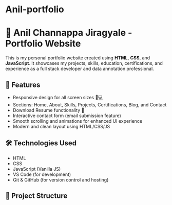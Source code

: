 # Anil-portfolio
# 💼 Anil Channappa Jiragyale - Portfolio Website

This is my personal portfolio website created using **HTML**, **CSS**, and **JavaScript**. It showcases my projects, skills, education, certifications, and experience as a full stack developer and data annotation professional.

## 🚀 Features

- Responsive design for all screen sizes 📱💻
- Sections: Home, About, Skills, Projects, Certifications, Blog, and Contact
- Download Resume functionality 📄
- Interactive contact form (email submission feature)
- Smooth scrolling and animations for enhanced UI experience
- Modern and clean layout using HTML/CSS/JS

## 🛠️ Technologies Used

- HTML
- CSS
- JavaScript (Vanilla JS)
- VS Code (for development)
- Git & GitHub (for version control and hosting)

## 📂 Project Structure

